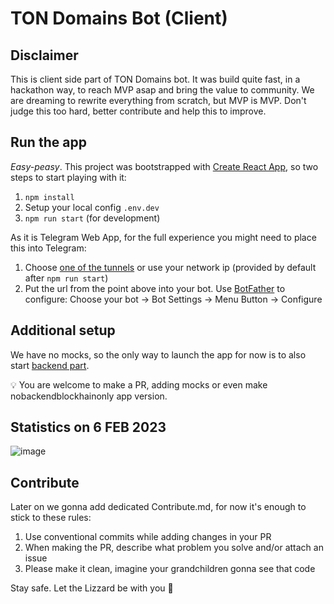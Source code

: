 # TON Domains Bot (Client)

## Disclaimer

This is client side part of TON Domains bot. It was build quite fast, in a hackathon way, to reach MVP asap and bring the value to community. 
We are dreaming to rewrite everything from scratch, but MVP is MVP. 
Don't judge this too hard, better contribute and help this to improve.

## Run the app

*Easy-peasy*. This project was bootstrapped with [Create React App](https://github.com/facebook/create-react-app), so two steps to start playing with it:
1. `npm install`
2. Setup your local config `.env.dev`
2. `npm run start` (for development)

As it is Telegram Web App, for the full experience you might need to place this into Telegram:
1. Choose [one of the tunnels](https://github.com/anderspitman/awesome-tunneling) or use your network ip (provided by default after `npm run start`)
2. Put the url from the point above into your bot. Use [BotFather](https://telegram.me/BotFather) to configure: Choose your bot -> Bot Settings -> Menu Button -> Configure

## Additional setup

We have no mocks, so the only way to launch the app for now is to also start [backend part](https://github.com/Tonstarter/ton-domains-backend). 

💡 You are welcome to make a PR, adding mocks or even make nobackendblockhainonly app version.

## Statistics on 6 FEB 2023
![image](https://user-images.githubusercontent.com/10567518/217045635-b9889099-c43d-4efa-b5af-42f0459e7f34.png)

## Contribute

Later on we gonna add dedicated Contribute.md, for now it's enough to stick to these rules:

1. Use conventional commits while adding changes in your PR
2. When making the PR, describe what problem you solve and/or attach an issue
3. Please make it clean, imagine your grandchildren gonna see that code

Stay safe. Let the Lizzard be with you 🦎
